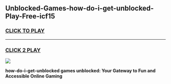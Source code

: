 
## Unblocked-Games-how-do-i-get-unblocked-Play-Free-icf15
<h3>
<a href="https://premium76.site?title=how-do-i-get-unblocked&ref=18A1">CLICK TO PLAY</a></h3>
<hr>

<h3>
<a href="https://premium76.site?title=how-do-i-get-unblocked&ref=18A1">CLICK 2 PLAY</a>
  
</h3>

<a href="https://premium76.site?title=how-do-i-get-unblocked&ref=18A1"><img src="https://clearcache.store/games.png"></a>


**how-do-i-get-unblocked games unblocked: Your Gateway to Fun and Accessible Online Gaming**
